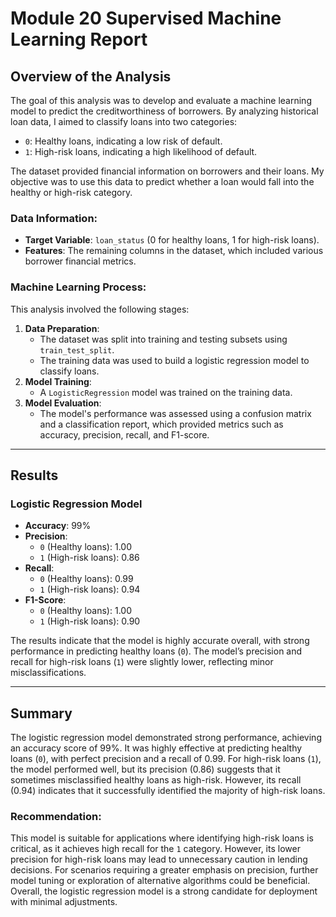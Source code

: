 # Module 20 Supervised Machine Learning Report

## Overview of the Analysis

The goal of this analysis was to develop and evaluate a machine learning model to predict the creditworthiness of borrowers. By analyzing historical loan data, I aimed to classify loans into two categories:
- `0`: Healthy loans, indicating a low risk of default.
- `1`: High-risk loans, indicating a high likelihood of default.

The dataset provided financial information on borrowers and their loans. My objective was to use this data to predict whether a loan would fall into the healthy or high-risk category.

### Data Information:
- **Target Variable**: `loan_status` (0 for healthy loans, 1 for high-risk loans).
- **Features**: The remaining columns in the dataset, which included various borrower financial metrics.

### Machine Learning Process:
This analysis involved the following stages:
1. **Data Preparation**:
   - The dataset was split into training and testing subsets using `train_test_split`.
   - The training data was used to build a logistic regression model to classify loans.
2. **Model Training**:
   - A `LogisticRegression` model was trained on the training data.
3. **Model Evaluation**:
   - The model's performance was assessed using a confusion matrix and a classification report, which provided metrics such as accuracy, precision, recall, and F1-score.

---

## Results

### Logistic Regression Model
- **Accuracy**: 99%
- **Precision**:
  - `0` (Healthy loans): 1.00
  - `1` (High-risk loans): 0.86
- **Recall**:
  - `0` (Healthy loans): 0.99
  - `1` (High-risk loans): 0.94
- **F1-Score**:
  - `0` (Healthy loans): 1.00
  - `1` (High-risk loans): 0.90

The results indicate that the model is highly accurate overall, with strong performance in predicting healthy loans (`0`). The model’s precision and recall for high-risk loans (`1`) were slightly lower, reflecting minor misclassifications.

---

## Summary

The logistic regression model demonstrated strong performance, achieving an accuracy score of 99%. It was highly effective at predicting healthy loans (`0`), with perfect precision and a recall of 0.99. For high-risk loans (`1`), the model performed well, but its precision (0.86) suggests that it sometimes misclassified healthy loans as high-risk. However, its recall (0.94) indicates that it successfully identified the majority of high-risk loans.

### Recommendation:
This model is suitable for applications where identifying high-risk loans is critical, as it achieves high recall for the `1` category. However, its lower precision for high-risk loans may lead to unnecessary caution in lending decisions. For scenarios requiring a greater emphasis on precision, further model tuning or exploration of alternative algorithms could be beneficial. Overall, the logistic regression model is a strong candidate for deployment with minimal adjustments.
